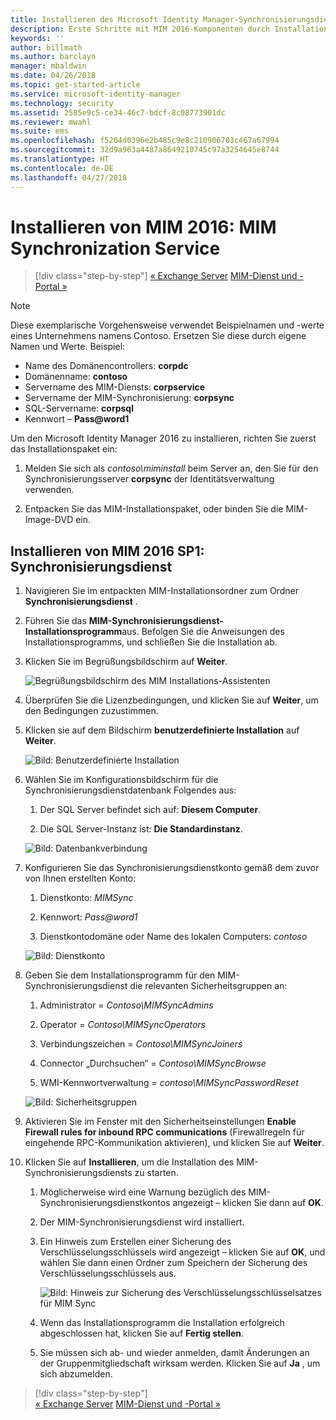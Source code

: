 ```yaml
---
title: Installieren des Microsoft Identity Manager-Synchronisierungsdiensts | Microsoft-Dokumentation
description: Erste Schritte mit MIM 2016-Komponenten durch Installation und Konfiguration von Synchronization Service
keywords: ''
author: billmath
ms.author: barclayn
manager: mbaldwin
ms.date: 04/26/2018
ms.topic: get-started-article
ms.service: microsoft-identity-manager
ms.technology: security
ms.assetid: 2585e9c5-ce34-46c7-bdcf-8c08773901dc
ms.reviewer: mwahl
ms.suite: ems
ms.openlocfilehash: f5204d0396e2b485c9e8c210906703c467a67994
ms.sourcegitcommit: 32d9a963a4487a8649210745c97a3254645e8744
ms.translationtype: HT
ms.contentlocale: de-DE
ms.lasthandoff: 04/27/2018
---
```

# <a name="install-mim-2016-mim-synchronization-service"></a>Installieren von MIM 2016: MIM Synchronization Service

>[!div class="step-by-step"]
[« Exchange Server](prepare-server-exchange.md)
[MIM-Dienst und -Portal »](install-mim-service-portal.md)

> [!NOTE]
> Diese exemplarische Vorgehensweise verwendet Beispielnamen und -werte eines Unternehmens namens Contoso. Ersetzen Sie diese durch eigene Namen und Werte. Beispiel:
> - Name des Domänencontrollers: **corpdc**
> - Domänenname: **contoso**
> - Servername des MIM-Diensts: **corpservice**
> - Servername der MIM-Synchronisierung: **corpsync**
> - SQL-Servername: **corpsql**
> - Kennwort – **Pass@word1**

Um den Microsoft Identity Manager 2016 zu installieren, richten Sie zuerst das Installationspaket ein:

1. Melden Sie sich als *contoso\miminstall* beim Server an, den Sie für den Synchronisierungsserver **corpsync** der Identitätsverwaltung verwenden.

2. Entpacken Sie das MIM-Installationspaket, oder binden Sie die MIM-Image-DVD ein.

## <a name="install-mim-2016-sp1-synchronization-service"></a>Installieren von MIM 2016 SP1: Synchronisierungsdienst

1. Navigieren Sie im entpackten MIM-Installationsordner zum Ordner **Synchronisierungsdienst** .

2. Führen Sie das **MIM-Synchronisierungsdienst-Installationsprogramm**aus. Befolgen Sie die Anweisungen des Installationsprogramms, und schließen Sie die Installation ab.

3. Klicken Sie im Begrüßungsbildschirm auf **Weiter**.

    ![Begrüßungsbildschirm des MIM Installations-Assistenten](media/MIM-Install1.png)

4. Überprüfen Sie die Lizenzbedingungen, und klicken Sie auf **Weiter**, um den Bedingungen zuzustimmen.

5. Klicken sie auf dem Bildschirm **benutzerdefinierte Installation** auf **Weiter**.

    ![Bild: Benutzerdefinierte Installation](media/MIM-Install2.png)

6.  Wählen Sie im Konfigurationsbildschirm für die Synchronisierungsdienstdatenbank Folgendes aus:

    1.  Der SQL Server befindet sich auf: **Diesem Computer**.

    2.  Die SQL Server-Instanz ist: **Die Standardinstanz**.

    ![Bild: Datenbankverbindung](media/MIM-Install3.png)

7.  Konfigurieren Sie das Synchronisierungsdienstkonto gemäß dem zuvor von Ihnen erstellten Konto:

    1.  Dienstkonto: *MIMSync*

    2.  Kennwort: *Pass@word1*

    3.  Dienstkontodomäne oder Name des lokalen Computers: *contoso*

    ![Bild: Dienstkonto](media/MIM-Install4.png)

8.  Geben Sie dem Installationsprogramm für den MIM-Synchronisierungsdienst die relevanten Sicherheitsgruppen an:

    1. Administrator = *Contoso\MIMSyncAdmins*

    2. Operator = *Contoso\MIMSyncOperators*

    3. Verbindungszeichen = *Contoso\MIMSyncJoiners*

    4. Connector „Durchsuchen“ = *Contoso\MIMSyncBrowse*

    5. WMI-Kennwortverwaltung = *contoso\MIMSyncPasswordReset*

    ![Bild: Sicherheitsgruppen](media/MIM-Install5.png)

9. Aktivieren Sie im Fenster mit den Sicherheitseinstellungen **Enable Firewall rules for inbound RPC communications** (Firewallregeln für eingehende RPC-Kommunikation aktivieren), und klicken Sie auf **Weiter**.

10. Klicken Sie auf **Installieren**, um die Installation des MIM-Synchronisierungsdiensts zu starten.

    1. Möglicherweise wird eine Warnung bezüglich des MIM-Synchronisierungsdienstkontos angezeigt – klicken Sie dann auf **OK**.

    2. Der MIM-Synchronisierungsdienst wird installiert.

    3. Ein Hinweis zum Erstellen einer Sicherung des Verschlüsselungsschlüssels wird angezeigt – klicken Sie auf **OK**, und wählen Sie dann einen Ordner zum Speichern der Sicherung des Verschlüsselungsschlüssels aus.

        ![Bild: Hinweis zur Sicherung des Verschlüsselungsschlüsselsatzes für MIM Sync](media/MIM-Install7.png)

    4. Wenn das Installationsprogramm die Installation erfolgreich abgeschlossen hat, klicken Sie auf **Fertig stellen**.

    5. Sie müssen sich ab- und wieder anmelden, damit Änderungen an der Gruppenmitgliedschaft wirksam werden. Klicken Sie auf **Ja** , um sich abzumelden.

>[!div class="step-by-step"]  
[« Exchange Server](prepare-server-exchange.md)
[MIM-Dienst und -Portal »](install-mim-service-portal.md)
